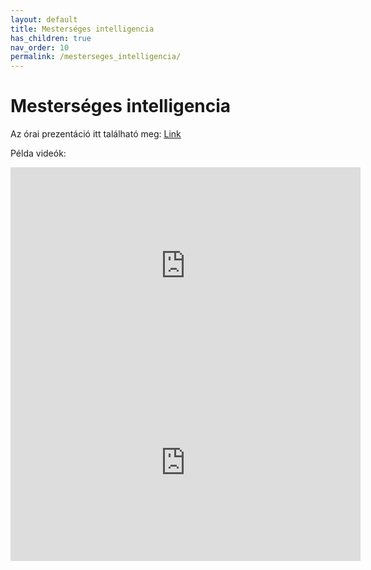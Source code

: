 ```yaml
---
layout: default
title: Mesterséges intelligencia
has_children: true
nav_order: 10
permalink: /mesterseges_intelligencia/
---
```


# Mesterséges intelligencia

Az órai prezentáció itt található meg: [Link](assets/arj-ai.pptx)


Példa videók:
<iframe width="560" height="315" src="https://www.youtube.com/embed/NZZIPcBBAc8?rel=0" title="YouTube video player" frameborder="0" allow="accelerometer; autoplay; clipboard-write; encrypted-media; gyroscope; picture-in-picture" allowfullscreen></iframe>

<iframe width="560" height="315" src="https://www.youtube.com/embed/mTcrA6HYsMM?rel=0" title="YouTube video player" frameborder="0" allow="accelerometer; autoplay; clipboard-write; encrypted-media; gyroscope; picture-in-picture" allowfullscreen></iframe>